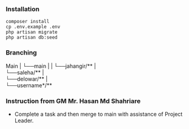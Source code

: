 ### Installation

```
composer install
cp .env.example .env
php artisan migrate
php artisan db:seed
```
### Branching
Main
|
└──main
    |
    |
    └──jahangir/**
    |   
    └──saleha/**
    |   
    └──delowar/**
    |   
    └──username*/**

### Instruction from GM Mr. Hasan Md Shahriare
- Complete a task and then merge to main with assistance of Project Leader.



    